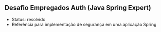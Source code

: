 ## Desafio Empregados Auth (Java Spring Expert)
* Status: resolvido
* Referência para implementação de segurança em uma aplicação Spring
